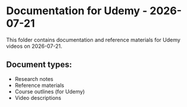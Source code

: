 # Documentation for Udemy - 2026-07-21

This folder contains documentation and reference materials for Udemy videos on 2026-07-21.

## Document types:
- Research notes
- Reference materials
- Course outlines (for Udemy)
- Video descriptions

